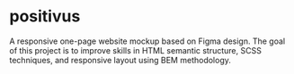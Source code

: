 # positivus

A responsive one-page website mockup based on Figma design. The goal of this project is to improve skills in HTML semantic structure, SCSS techniques, and responsive layout using BEM methodology.
